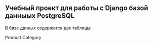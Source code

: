 ## Учебный проект для работы с Django базой данныых PostgreSQL

В базе данных содержатся две таблицы:

Product
Category
